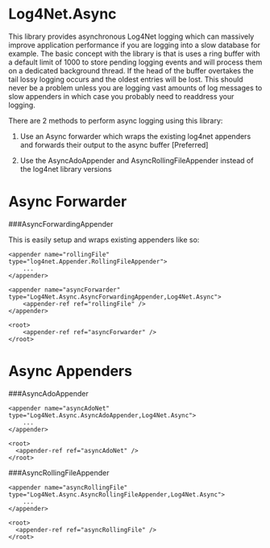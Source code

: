 Log4Net.Async
=============

This library provides asynchronous Log4Net logging which can massively improve application performance if you are logging into a slow database for example. The basic concept with the library is that is uses a ring buffer with a default limit of 1000 to store pending logging events and will process them on a dedicated background thread. If the head of the buffer overtakes the tail lossy logging occurs and the oldest entries will be lost. This should never be a problem unless you are logging vast amounts of log messages to slow appenders in which case you probably need to readdress your logging.

There are 2 methods to perform async logging using this library:

1) Use an Async forwarder which wraps the existing log4net appenders and forwards their output to the async buffer [Preferred]

2) Use the AsyncAdoAppender and AsyncRollingFileAppender instead of the log4net library versions


Async Forwarder
=============
###AsyncForwardingAppender

This is easily setup and wraps existing appenders like so:

	<appender name="rollingFile" type="log4net.Appender.RollingFileAppender">
		...
	</appender>

	<appender name="asyncForwarder" type="Log4Net.Async.AsyncForwardingAppender,Log4Net.Async">
		<appender-ref ref="rollingFile" />
	</appender>

	<root>
		<appender-ref ref="asyncForwarder" />
	</root>
  
Async Appenders
=============
###AsyncAdoAppender

	<appender name="asyncAdoNet" type="Log4Net.Async.AsyncAdoAppender,Log4Net.Async">
		...
	</appender>
	
	<root>
      <appender-ref ref="asyncAdoNet" />
    </root>

###AsyncRollingFileAppender

	<appender name="asyncRollingFile" type="Log4Net.Async.AsyncRollingFileAppender,Log4Net.Async">
		...
	</appender>
	
	<root>
      <appender-ref ref="asyncRollingFile" />
    </root>